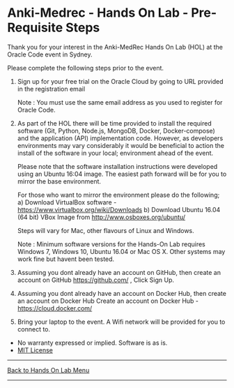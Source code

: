 # Anki-Medrec - Hands On Lab - Pre-Requisite Steps

Thank you for your interest in the Anki-MedRec Hands On Lab (HOL) at the Oracle Code event in Sydney.

Please complete the following steps prior to the event.


1. Sign up for your free trial on the Oracle Cloud by going to URL provided in the registration email

   Note : You must use the same email address as you used to register for Oracle Code.

2. As part of the HOL there will be time provided to install the required software (Git, Python, Node.js,
   MongoDB, Docker, Docker-compose) and the application (API) implementation code. However, as developers   
   environments may vary considerably it would be beneficial to action the install of the software in your
   local; environment ahead of the event. 

   Please note that the software installation instructions were developed using an Ubuntu 16:04 image.
   The easiest path forward will be for you to mirror the base environment. 

   For those who want to mirror the environment please do the following;
   a) Download VirtualBox software - https://www.virtualbox.org/wiki/Downloads 
   b) Download Ubuntu 16.04 (64 bit) VBox Image from http://www.osboxes.org/ubuntu/
   
   Steps will vary for Mac, other flavours of Linux and Windows.

   Note : Minimum software versions for the Hands-On Lab requires Windows 7, Windows 10, Ubuntu 16.04 
   or Mac OS X. Other systems may work fine but havent been tested.

3. Assuming you dont already have an account on GitHub, then create an account on GitHub 
   https://github.com/ , Click Sign Up.

4. Assuming you dont already have an account on Docker Hub, then create an account on Docker Hub 
   Create an account on Docker Hub - https://cloud.docker.com/ 

5. Bring your laptop to the event. 
   A Wifi network will be provided for you to connect to.

* No warranty expressed or implied.  Software is as is.
* [MIT License](http://www.opensource.org/licenses/mit-license.html)

<hr />
<a href="handsonlabs" class="btn" >Back to Hands On Lab Menu</a>
<hr />


